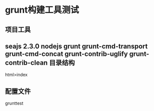 grunt构建工具测试
=========
项目工具
---------
seajs 2.3.0
nodejs
grunt
grunt-cmd-transport
grunt-cmd-concat
grunt-contrib-uglify
grunt-contrib-clean
目录结构
---------
html>index

配置文件
---------


grunttest
